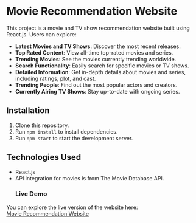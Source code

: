 # Movie Recommendation Website

This project is a movie and TV show recommendation website built using React.js. Users can explore:

- **Latest Movies and TV Shows**: Discover the most recent releases.
- **Top Rated Content**: View all-time top-rated movies and series.
- **Trending Movies**: See the movies currently trending worldwide.
- **Search Functionality**: Easily search for specific movies or TV shows.
- **Detailed Information**: Get in-depth details about movies and series, including ratings, plot, and cast.
- **Trending People**: Find out the most popular actors and creators.
- **Currently Airing TV Shows**: Stay up-to-date with ongoing series.

## Installation

1. Clone this repository.
2. Run `npm install` to install dependencies.
3. Run `npm start` to start the development server.

## Technologies Used

- React.js
- API integration for movies is from The Movie Database API.
  ### Live Demo

You can explore the live version of the website here:  
[Movie Recommendation Website](https://movie-recomendation-weoc.onrender.com/)









